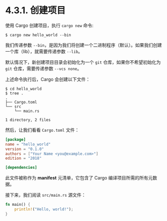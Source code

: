 # 4.3.1. 创建项目

使用 Cargo 创建项目，执行 `cargo new` 命令:

```shell
$ cargo new hello_world --bin
```

我们传递参数 `--bin`，是因为我们将创建一个二进制程序（默认）。如果我们创建一个库（lib），就需要传递参数 `--lib`。

默认情况下，新创建项目目录会初始化为一个 `git` 仓库，如果你不希望初始化为 `git` 仓库，需要传递参数 `--vcs none`。

上述命令执行后，Cargo 会创建以下文件：

```shell
$ cd hello_world
$ tree .
.
├── Cargo.toml
└── src
    └── main.rs

1 directory, 2 files
```

然后，让我们看看 `Cargo.toml` 文件：

```toml
[package]
name = "hello_world"
version = "0.1.0"
authors = ["Your Name <you@example.com>"]
edition = "2018"

[dependencies]
```

此文件被称作为 **manifest** 元清单，它包含了 Cargo 编译项目所需的所有元数据。

接下来，我们阅读 `src/main.rs` 源文件：

```rust
fn main() {
    println!("Hello, world!");
}
```
